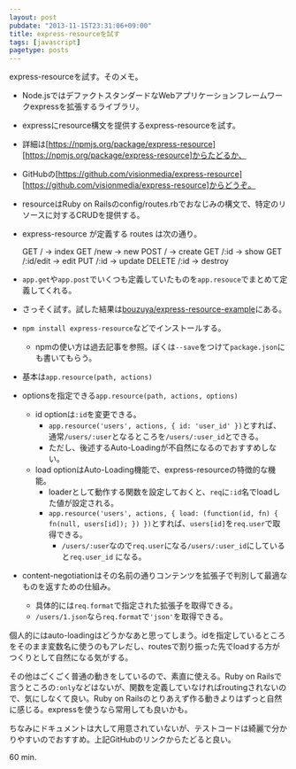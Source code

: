 ```yaml
---
layout: post
pubdate: "2013-11-15T23:31:06+09:00"
title: express-resourceを試す
tags: [javascript]
pagetype: posts
---
```

express-resourceを試す。そのメモ。

- Node.jsではデファクトスタンダードなWebアプリケーションフレームワークexpressを拡張するライブラリ。
- expressにresource構文を提供するexpress-resourceを試す。
- 詳細は[https://npmjs.org/package/express-resource][https://npmjs.org/package/express-resource]からたどるか、
- GitHubの[https://github.com/visionmedia/express-resource][https://github.com/visionmedia/express-resource]からどうぞ。
- resourceはRuby on Railsのconfig/routes.rbでおなじみの構文で、特定のリソースに対するCRUDを提供する。
- express-resource が定義する routes は次の通り。

    GET     /                 ->  index
    GET     /new              ->  new
    POST    /                 ->  create
    GET     /:id              ->  show
    GET     /:id/edit         ->  edit
    PUT     /:id              ->  update
    DELETE  /:id              ->  destroy

- `app.get`や`app.post`でいくつも定義していたものを`app.resouce`でまとめて定義してくれる。
- さっそく試す。試した結果は[bouzuya/express-resource-example](https://github.com/bouzuya/express-resource-example)にある。

- `npm install express-resource`などでインストールする。
  - npmの使い方は過去記事を参照。ぼくは`--save`をつけて`package.json`にも書いてもらう。
- 基本は`app.resource(path, actions)`
- optionsを指定できる`app.resource(path, actions, options)`
  - id optionは`:id`を変更できる。
    - `app.resource('users', actions, { id: 'user_id' })`とすれば、通常`/users/:user`となるところを`/users/:user_id`とできる。
    - ただし、後述するAuto-Loadingが不自然になるのでおすすめしない。
  - load optionはAuto-Loading機能で、express-resourceの特徴的な機能。
    - loaderとして動作する関数を設定しておくと、`req`に`:id`名でloadした値が設定される。
    - `app.resource('users', actions, { load: (function(id, fn) { fn(null, users[id]); }) })`とすれば、`users[id]`を`req.user`で取得できる。
      - `/users/:user`なので`req.user`になる`/users/:user_id`にしていると`req.user_id` になる。
- content-negotiationはその名前の通りコンテンツを拡張子で判別して最適なものを返すための仕組み。
  - 具体的には`req.format`で指定された拡張子を取得できる。
  - `/users/1.json`なら`req.format`で`'json'`を取得できる。

個人的にはauto-loadingはどうかなあと思ってしまう。idを指定しているところをそのまま変数名に使うのもアレだし、routesで割り振った先でloadする方がつくりとして自然になる気がする。

その他はごくごく普通の動きをしているので、素直に使える。Ruby on Railsで言うところの`:only`などはないが、関数を定義していなければroutingされないので、気にしなくて良い。Ruby on Railsのとりあえず作る動きよりはずっと自然に感じる。expressを使うなら常用しても良いかも。

ちなみにドキュメントは大して用意されていないが、テストコードは綺麗で分かりやすいのでおすすめ。上記GitHubのリンクからたどると良い。

60 min.

